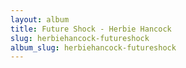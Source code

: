 ```yaml
---
layout: album
title: Future Shock - Herbie Hancock
slug: herbiehancock-futureshock
album_slug: herbiehancock-futureshock
---
```

